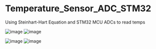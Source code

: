 # Temperature_Sensor_ADC_STM32
Using Steinhart-Hart Equation and STM32 MCU ADCs to read temps

![image](https://github.com/user-attachments/assets/75f4026d-0fdd-476d-988a-1bb83bd6b71e)
![image](https://github.com/user-attachments/assets/927efe77-c0aa-4f91-92a8-db92f59050dc)


![image](https://github.com/user-attachments/assets/5d34522a-5431-4b05-a791-0b681519c213)
![image](https://github.com/user-attachments/assets/8fbdbee4-ea88-4d02-82cd-24af713802f7)


